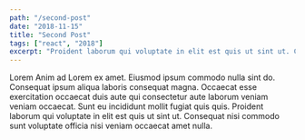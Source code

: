 ```yaml
---
path: "/second-post"
date: "2018-11-15"
title: "Second Post"
tags: ["react", "2018"]
excerpt: "Proident laborum qui voluptate in elit est quis ut sint ut. Consequat nisi commodo sunt voluptate officia nisi veniam occaecat amet nulla..."
---
```


Lorem Anim ad Lorem ex amet. Eiusmod ipsum commodo nulla sint do. Consequat ipsum aliqua laboris consequat magna. Occaecat esse exercitation occaecat duis aute qui consectetur aute laborum veniam veniam occaecat. Sunt eu incididunt mollit fugiat quis quis. Proident laborum qui voluptate in elit est quis ut sint ut. Consequat nisi commodo sunt voluptate officia nisi veniam occaecat amet nulla.
